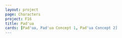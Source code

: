 ```yaml
---
layout: project
page: Characters
project: F16
title: Pad'ua
cards: [Pad'ua, Pad'ua Concept 1, Pad'ua Concept 2]
---
```

